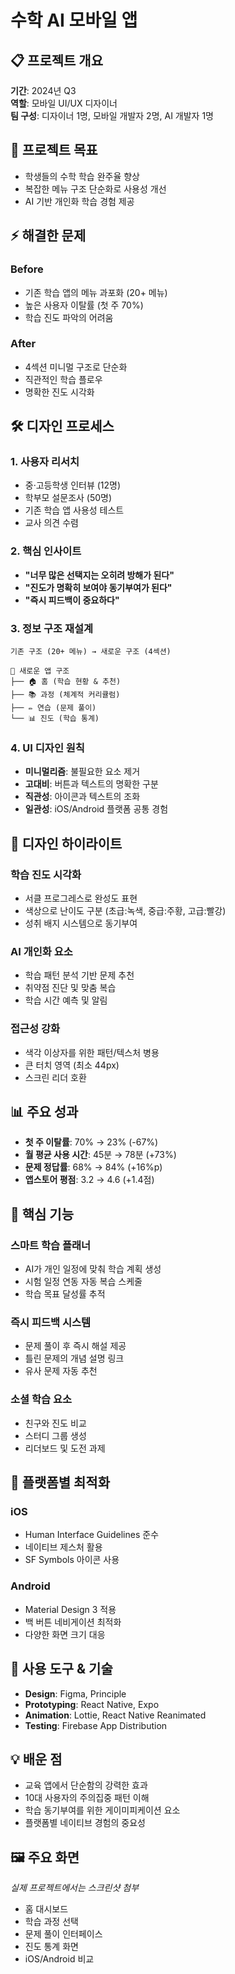 # 수학 AI 모바일 앱

## 📋 프로젝트 개요
**기간**: 2024년 Q3  
**역할**: 모바일 UI/UX 디자이너  
**팀 구성**: 디자이너 1명, 모바일 개발자 2명, AI 개발자 1명

## 🎯 프로젝트 목표
- 학생들의 수학 학습 완주율 향상
- 복잡한 메뉴 구조 단순화로 사용성 개선
- AI 기반 개인화 학습 경험 제공

## ⚡ 해결한 문제
### Before
- 기존 학습 앱의 메뉴 과포화 (20+ 메뉴)
- 높은 사용자 이탈률 (첫 주 70%)
- 학습 진도 파악의 어려움

### After
- 4섹션 미니멀 구조로 단순화
- 직관적인 학습 플로우
- 명확한 진도 시각화

## 🛠️ 디자인 프로세스

### 1. 사용자 리서치
- 중·고등학생 인터뷰 (12명)
- 학부모 설문조사 (50명)
- 기존 학습 앱 사용성 테스트
- 교사 의견 수렴

### 2. 핵심 인사이트
- **"너무 많은 선택지는 오히려 방해가 된다"**
- **"진도가 명확히 보여야 동기부여가 된다"**
- **"즉시 피드백이 중요하다"**

### 3. 정보 구조 재설계
```
기존 구조 (20+ 메뉴) → 새로운 구조 (4섹션)

📱 새로운 앱 구조
├── 🏠 홈 (학습 현황 & 추천)
├── 📚 과정 (체계적 커리큘럼)
├── ✏️ 연습 (문제 풀이)
└── 📊 진도 (학습 통계)
```

### 4. UI 디자인 원칙
- **미니멀리즘**: 불필요한 요소 제거
- **고대비**: 버튼과 텍스트의 명확한 구분
- **직관성**: 아이콘과 텍스트의 조화
- **일관성**: iOS/Android 플랫폼 공통 경험

## 🎨 디자인 하이라이트

### 학습 진도 시각화
- 서클 프로그레스로 완성도 표현
- 색상으로 난이도 구분 (초급:녹색, 중급:주황, 고급:빨강)
- 성취 배지 시스템으로 동기부여

### AI 개인화 요소
- 학습 패턴 분석 기반 문제 추천
- 취약점 진단 및 맞춤 복습
- 학습 시간 예측 및 알림

### 접근성 강화
- 색각 이상자를 위한 패턴/텍스처 병용
- 큰 터치 영역 (최소 44px)
- 스크린 리더 호환

## 📊 주요 성과
- **첫 주 이탈률**: 70% → 23% (-67%)
- **월 평균 사용 시간**: 45분 → 78분 (+73%)
- **문제 정답률**: 68% → 84% (+16%p)
- **앱스토어 평점**: 3.2 → 4.6 (+1.4점)

## 🔧 핵심 기능

### 스마트 학습 플래너
- AI가 개인 일정에 맞춰 학습 계획 생성
- 시험 일정 연동 자동 복습 스케줄
- 학습 목표 달성률 추적

### 즉시 피드백 시스템
- 문제 풀이 후 즉시 해설 제공
- 틀린 문제의 개념 설명 링크
- 유사 문제 자동 추천

### 소셜 학습 요소
- 친구와 진도 비교
- 스터디 그룹 생성
- 리더보드 및 도전 과제

## 📱 플랫폼별 최적화

### iOS
- Human Interface Guidelines 준수
- 네이티브 제스처 활용
- SF Symbols 아이콘 사용

### Android
- Material Design 3 적용
- 백 버튼 네비게이션 최적화
- 다양한 화면 크기 대응

## 🔧 사용 도구 & 기술
- **Design**: Figma, Principle
- **Prototyping**: React Native, Expo
- **Animation**: Lottie, React Native Reanimated
- **Testing**: Firebase App Distribution

## 💡 배운 점
- 교육 앱에서 단순함의 강력한 효과
- 10대 사용자의 주의집중 패턴 이해
- 학습 동기부여를 위한 게이미피케이션 요소
- 플랫폼별 네이티브 경험의 중요성

## 🖼️ 주요 화면
*실제 프로젝트에서는 스크린샷 첨부*

- 홈 대시보드
- 학습 과정 선택
- 문제 풀이 인터페이스
- 진도 통계 화면
- iOS/Android 비교